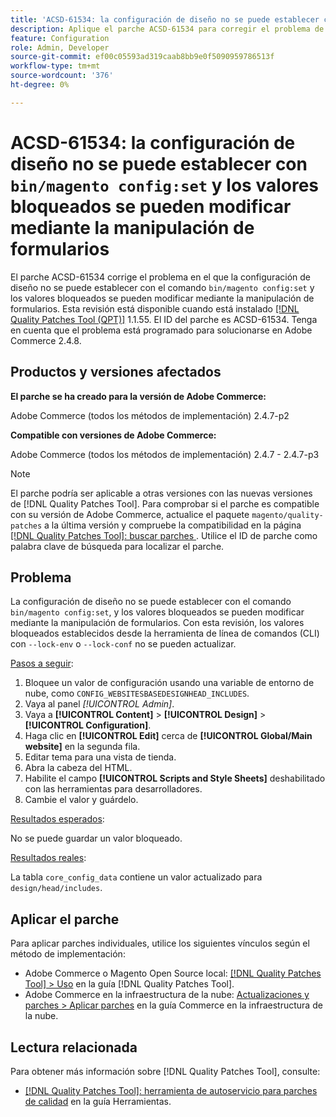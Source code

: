 ```yaml
---
title: 'ACSD-61534: la configuración de diseño no se puede establecer con bin/magento config:set, y los valores bloqueados se pueden modificar mediante la manipulación de formularios'
description: Aplique el parche ACSD-61534 para corregir el problema de Adobe Commerce en el que la configuración de diseño no se puede establecer con el comando bin/magento config:set y los valores bloqueados se pueden modificar mediante la manipulación de formularios.
feature: Configuration
role: Admin, Developer
source-git-commit: ef00c05593ad319caab8bb9e0f5090959786513f
workflow-type: tm+mt
source-wordcount: '376'
ht-degree: 0%

---
```


# ACSD-61534: la configuración de diseño no se puede establecer con `bin/magento config:set` y los valores bloqueados se pueden modificar mediante la manipulación de formularios

El parche ACSD-61534 corrige el problema en el que la configuración de diseño no se puede establecer con el comando `bin/magento config:set` y los valores bloqueados se pueden modificar mediante la manipulación de formularios. Esta revisión está disponible cuando está instalado [[!DNL Quality Patches Tool (QPT)]](/help/tools/quality-patches-tool/quality-patches-tool-to-self-serve-quality-patches.md) 1.1.55. El ID del parche es ACSD-61534. Tenga en cuenta que el problema está programado para solucionarse en Adobe Commerce 2.4.8.

## Productos y versiones afectados

**El parche se ha creado para la versión de Adobe Commerce:**

Adobe Commerce (todos los métodos de implementación) 2.4.7-p2

**Compatible con versiones de Adobe Commerce:**

Adobe Commerce (todos los métodos de implementación) 2.4.7 - 2.4.7-p3

>[!NOTE]
>
>El parche podría ser aplicable a otras versiones con las nuevas versiones de [!DNL Quality Patches Tool]. Para comprobar si el parche es compatible con su versión de Adobe Commerce, actualice el paquete `magento/quality-patches` a la última versión y compruebe la compatibilidad en la página [[!DNL Quality Patches Tool]: buscar parches ](https://experienceleague.adobe.com/tools/commerce-quality-patches/index.html). Utilice el ID de parche como palabra clave de búsqueda para localizar el parche.

## Problema

La configuración de diseño no se puede establecer con el comando `bin/magento config:set`, y los valores bloqueados se pueden modificar mediante la manipulación de formularios. Con esta revisión, los valores bloqueados establecidos desde la herramienta de línea de comandos (CLI) con `--lock-env` o `--lock-conf` no se pueden actualizar.

<u>Pasos a seguir</u>:

1. Bloquee un valor de configuración usando una variable de entorno de nube, como `CONFIG_WEBSITESBASEDESIGNHEAD_INCLUDES`.
1. Vaya al panel *[!UICONTROL Admin]*.
1. Vaya a **[!UICONTROL Content]** > **[!UICONTROL Design]** > **[!UICONTROL Configuration]**.
1. Haga clic en **[!UICONTROL Edit]** cerca de **[!UICONTROL Global/Main website]** en la segunda fila.
1. Editar tema para una vista de tienda.
1. Abra la cabeza del HTML.
1. Habilite el campo **[!UICONTROL Scripts and Style Sheets]** deshabilitado con las herramientas para desarrolladores.
1. Cambie el valor y guárdelo.

<u>Resultados esperados</u>:

No se puede guardar un valor bloqueado.

<u>Resultados reales</u>:

La tabla `core_config_data` contiene un valor actualizado para `design/head/includes`.

## Aplicar el parche

Para aplicar parches individuales, utilice los siguientes vínculos según el método de implementación:

* Adobe Commerce o Magento Open Source local: [[!DNL Quality Patches Tool] > Uso](/help/tools/quality-patches-tool/usage.md) en la guía [!DNL Quality Patches Tool].
* Adobe Commerce en la infraestructura de la nube: [Actualizaciones y parches > Aplicar parches](https://experienceleague.adobe.com/docs/commerce-cloud-service/user-guide/develop/upgrade/apply-patches.html) en la guía Commerce en la infraestructura de la nube.

## Lectura relacionada

Para obtener más información sobre [!DNL Quality Patches Tool], consulte:

* [[!DNL Quality Patches Tool]: herramienta de autoservicio para parches de calidad](/help/tools/quality-patches-tool/quality-patches-tool-to-self-serve-quality-patches.md) en la guía Herramientas.
